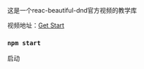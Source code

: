 这是一个reac-beautiful-dnd官方视频的教学库

视频地址：[Get Start](https://egghead.io/courses/beautiful-and-accessible-drag-and-drop-with-react-beautiful-dnd)



### `npm start`

启动
